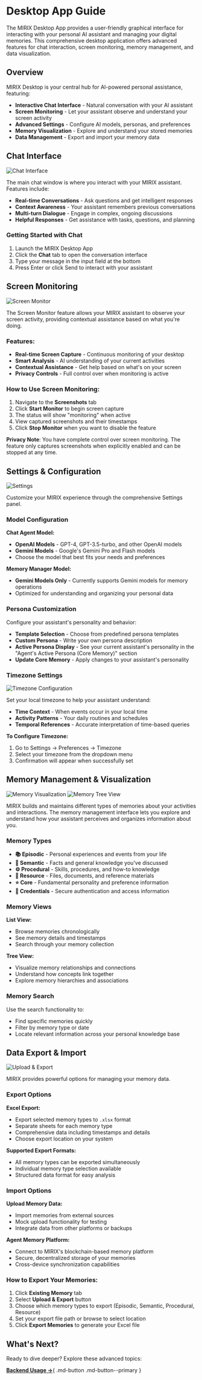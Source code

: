 # Desktop App Guide

The MIRIX Desktop App provides a user-friendly graphical interface for interacting with your personal AI assistant and managing your digital memories. This comprehensive desktop application offers advanced features for chat interaction, screen monitoring, memory management, and data visualization.

## Overview

MIRIX Desktop is your central hub for AI-powered personal assistance, featuring:

- **Interactive Chat Interface** - Natural conversation with your AI assistant
- **Screen Monitoring** - Let your assistant observe and understand your screen activity
- **Advanced Settings** - Configure AI models, personas, and preferences
- **Memory Visualization** - Explore and understand your stored memories
- **Data Management** - Export and import your memory data

## Chat Interface

![Chat Interface](../assets/images/img0.png)

The main chat window is where you interact with your MIRIX assistant. Features include:

- **Real-time Conversations** - Ask questions and get intelligent responses
- **Context Awareness** - Your assistant remembers previous conversations
- **Multi-turn Dialogue** - Engage in complex, ongoing discussions
- **Helpful Responses** - Get assistance with tasks, questions, and planning

### Getting Started with Chat

1. Launch the MIRIX Desktop App
2. Click the **Chat** tab to open the conversation interface
3. Type your message in the input field at the bottom
4. Press Enter or click Send to interact with your assistant

## Screen Monitoring

![Screen Monitor](../assets/images/img1.png)

The Screen Monitor feature allows your MIRIX assistant to observe your screen activity, providing contextual assistance based on what you're doing.

### Features:

- **Real-time Screen Capture** - Continuous monitoring of your desktop
- **Smart Analysis** - AI understanding of your current activities
- **Contextual Assistance** - Get help based on what's on your screen
- **Privacy Controls** - Full control over when monitoring is active

### How to Use Screen Monitoring:

1. Navigate to the **Screenshots** tab
2. Click **Start Monitor** to begin screen capture
3. The status will show "monitoring" when active
4. View captured screenshots and their timestamps
5. Click **Stop Monitor** when you want to disable the feature

**Privacy Note**: You have complete control over screen monitoring. The feature only captures screenshots when explicitly enabled and can be stopped at any time.

## Settings & Configuration

![Settings](../assets/images/img2.png)

Customize your MIRIX experience through the comprehensive Settings panel.

### Model Configuration

**Chat Agent Model:**

- **OpenAI Models** - GPT-4, GPT-3.5-turbo, and other OpenAI models
- **Gemini Models** - Google's Gemini Pro and Flash models
- Choose the model that best fits your needs and preferences

**Memory Manager Model:**

- **Gemini Models Only** - Currently supports Gemini models for memory operations
- Optimized for understanding and organizing your personal data

### Persona Customization

Configure your assistant's personality and behavior:

- **Template Selection** - Choose from predefined persona templates
- **Custom Persona** - Write your own persona description
- **Active Persona Display** - See your current assistant's personality in the "Agent's Active Persona (Core Memory)" section
- **Update Core Memory** - Apply changes to your assistant's personality

### Timezone Settings

![Timezone Configuration](../assets/images/timezone.png)

Set your local timezone to help your assistant understand:

- **Time Context** - When events occur in your local time
- **Activity Patterns** - Your daily routines and schedules  
- **Temporal References** - Accurate interpretation of time-based queries

**To Configure Timezone:**

1. Go to Settings → Preferences → Timezone
2. Select your timezone from the dropdown menu
3. Confirmation will appear when successfully set

## Memory Management & Visualization

![Memory Visualization](../assets/images/img3.png)
![Memory Tree View](../assets/images/img4.png)

MIRIX builds and maintains different types of memories about your activities and interactions. The memory management interface lets you explore and understand how your assistant perceives and organizes information about you.

### Memory Types

- **📚 Episodic** - Personal experiences and events from your life
- **🧠 Semantic** - Facts and general knowledge you've discussed
- **⚙️ Procedural** - Skills, procedures, and how-to knowledge
- **📁 Resource** - Files, documents, and reference materials
- **⭐ Core** - Fundamental personality and preference information
- **🔐 Credentials** - Secure authentication and access information

### Memory Views

**List View:**

- Browse memories chronologically
- See memory details and timestamps
- Search through your memory collection

**Tree View:**

- Visualize memory relationships and connections
- Understand how concepts link together
- Explore memory hierarchies and associations

### Memory Search

Use the search functionality to:

- Find specific memories quickly
- Filter by memory type or date
- Locate relevant information across your personal knowledge base

## Data Export & Import

![Upload & Export](../assets/images/upload_and_export.png)

MIRIX provides powerful options for managing your memory data.

### Export Options

**Excel Export:**

- Export selected memory types to `.xlsx` format
- Separate sheets for each memory type
- Comprehensive data including timestamps and details
- Choose export location on your system

**Supported Export Formats:**

- All memory types can be exported simultaneously
- Individual memory type selection available
- Structured data format for easy analysis

### Import Options

**Upload Memory Data:**

- Import memories from external sources
- Mock upload functionality for testing
- Integrate data from other platforms or backups

**Agent Memory Platform:**

- Connect to MIRIX's blockchain-based memory platform
- Secure, decentralized storage of your memories
- Cross-device synchronization capabilities

### How to Export Your Memories:

1. Click **Existing Memory** tab
2. Select **Upload & Export** button
3. Choose which memory types to export (Episodic, Semantic, Procedural, Resource)
4. Set your export file path or browse to select location
5. Click **Export Memories** to generate your Excel file

## What's Next?

Ready to dive deeper? Explore these advanced topics:

[**Backend Usage →**](backend-usage.md){ .md-button .md-button--primary } 